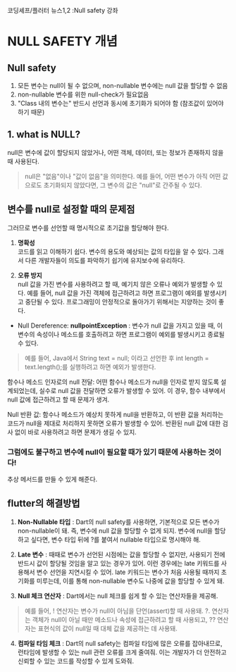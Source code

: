 코딩셰프/플러터 뉴스1,2 :Null safety 강좌
# NULL SAFETY 개념

## **Null safety**
1. 모든 변수는 null이 될 수 없으며, non-nullable 변수에는 null 값을 할당할 수 없음
2. non-nullable 변수를 위한 null-check가 필요없음
3. "Class 내의 변수는" 반드시 선언과 동시에 초기화가 되어야 함 (참조값이 있어야 하기 때문)




## 1. what is NULL?
null은 변수에 값이 할당되지 않았거나, 어떤 객체, 데이터, 또는 정보가 존재하지 않을 때 사용된다.
> null은 "없음"이나 "값이 없음"을 의미한다. 예를 들어, 어떤 변수가 아직 어떤 값으로도 초기화되지 않았다면, 그 변수의 값은 "null"로 간주될 수 있다. 


## 변수를 null로 설정할 때의 문제점
그러므로 변수를 선언할 때 명시적으로 초기값을 할당해야 한다.

1. **명확성**<br>
 코드를 읽고 이해하기 쉽다. 변수의 용도와 예상되는 값의 타입을 알 수 있다. 그래서 다른 개발자들이 의도를 파악하기 쉽기에 유지보수에 유리하다. 

2. **오류 방지**<br>
 null 값을 가진 변수를 사용하려고 할 때, 예기치 않은 오류나 예외가 발생할 수 있다. 
 예를 들어, null 값을 가진 객체에 접근하려고 하면 프로그램이 예외를 발생시키고 중단될 수 있다. 프로그래밍이 안정적으로 돌아가기 위해서는 지양하는 것이 좋다.

- Null Dereference: **nullpointException** : 변수가 null 값을 가지고 있을 때, 이 변수의 속성이나 메소드를 호출하려고 하면 프로그램이 예외를 발생시키고 종료될 수 있다. 
> 예를 들어, Java에서 String text = null; 이라고 선언한 후 int length = text.length();를 실행하려고 하면 예외가 발생한다.

함수나 메소드 인자로의 null 전달: 어떤 함수나 메소드가 null을 인자로 받지 않도록 설계되었는데, 실수로 null 값을 전달하면 오류가 발생할 수 있어. 이 경우, 함수 내부에서 null 값에 접근하려고 할 때 문제가 생겨.

Null 반환 값: 함수나 메소드가 예상치 못하게 null을 반환하고, 이 반환 값을 처리하는 코드가 null을 제대로 처리하지 못하면 오류가 발생할 수 있어. 반환된 null 값에 대한 검사 없이 바로 사용하려고 하면 문제가 생길 수 있지.


### 그럼에도 불구하고 변수에 null이 필요할 때가 있기 때문에 사용하는 것이다!

추상 메서드를 만들 수 있게 해준다.


## flutter의 해결방법
1. **Non-Nullable 타입**
: Dart의 null safety를 사용하면, 기본적으로 모든 변수가 non-nullable이 돼. 즉, 변수에 null 값을 할당할 수 없게 되지. 변수에 null을 할당하고 싶다면, 변수 타입 뒤에 ?를 붙여서 nullable 타입으로 명시해야 해.

2. **Late 변수**
: 때때로 변수가 선언된 시점에는 값을 할당할 수 없지만, 사용되기 전에 반드시 값이 할당될 것임을 알고 있는 경우가 있어. 이런 경우에는 late 키워드를 사용해서 변수 선언을 지연시킬 수 있어. late 키워드는 변수가 처음 사용될 때까지 초기화를 미루는데, 이를 통해 non-nullable 변수도 나중에 값을 할당할 수 있게 돼.

3. **Null 체크 연산자**
: Dart에서는 null 체크를 쉽게 할 수 있는 연산자들을 제공해. 
> 예를 들어, ! 연산자는 변수가 null이 아님을 단언(assert)할 때 사용돼. ?. 연산자는 객체가 null이 아닐 때만 메소드나 속성에 접근하려고 할 때 사용되고, ?? 연산자는 표현식의 값이 null일 때 대체 값을 제공하는 데 사용돼.

4. **컴파일 타임 체크**
: Dart의 null safety는 컴파일 타임에 많은 오류를 잡아내므로, 런타임에 발생할 수 있는 null 관련 오류를 크게 줄여줘. 이는 개발자가 더 안전하고 신뢰할 수 있는 코드를 작성할 수 있게 도와줘.
